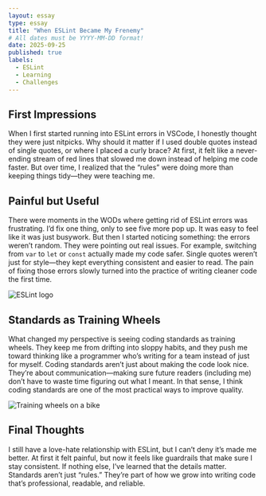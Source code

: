 ```yaml
---
layout: essay
type: essay
title: "When ESLint Became My Frenemy"
# All dates must be YYYY-MM-DD format!
date: 2025-09-25
published: true
labels:
  - ESLint
  - Learning
  - Challenges
---
```


## First Impressions
When I first started running into ESLint errors in VSCode, I honestly thought they were just nitpicks. Why should it matter if I used double quotes instead of single quotes, or where I placed a curly brace? At first, it felt like a never-ending stream of red lines that slowed me down instead of helping me code faster. But over time, I realized that the “rules” were doing more than keeping things tidy—they were teaching me.

## Painful but Useful
There were moments in the WODs where getting rid of ESLint errors was frustrating. I’d fix one thing, only to see five more pop up. It was easy to feel like it was just busywork. But then I started noticing something: the errors weren’t random. They were pointing out real issues. For example, switching from `var` to `let` or `const` actually made my code safer. Single quotes weren’t just for style—they kept everything consistent and easier to read. The pain of fixing those errors slowly turned into the practice of writing cleaner code the first time.

![ESLint logo](https://eslint.org/assets/images/logo.svg)

## Standards as Training Wheels
What changed my perspective is seeing coding standards as training wheels. They keep me from drifting into sloppy habits, and they push me toward thinking like a programmer who’s writing for a team instead of just for myself. Coding standards aren’t just about making the code look nice. They’re about communication—making sure future readers (including me) don’t have to waste time figuring out what I meant. In that sense, I think coding standards are one of the most practical ways to improve quality.

![Training wheels on a bike](https://upload.wikimedia.org/wikipedia/commons/4/4f/Bicycle_with_training_wheels.jpg)


## Final Thoughts
I still have a love-hate relationship with ESLint, but I can’t deny it’s made me better. At first it felt painful, but now it feels like guardrails that make sure I stay consistent. If nothing else, I’ve learned that the details matter. Standards aren’t just “rules.” They’re part of how we grow into writing code that’s professional, readable, and reliable.
